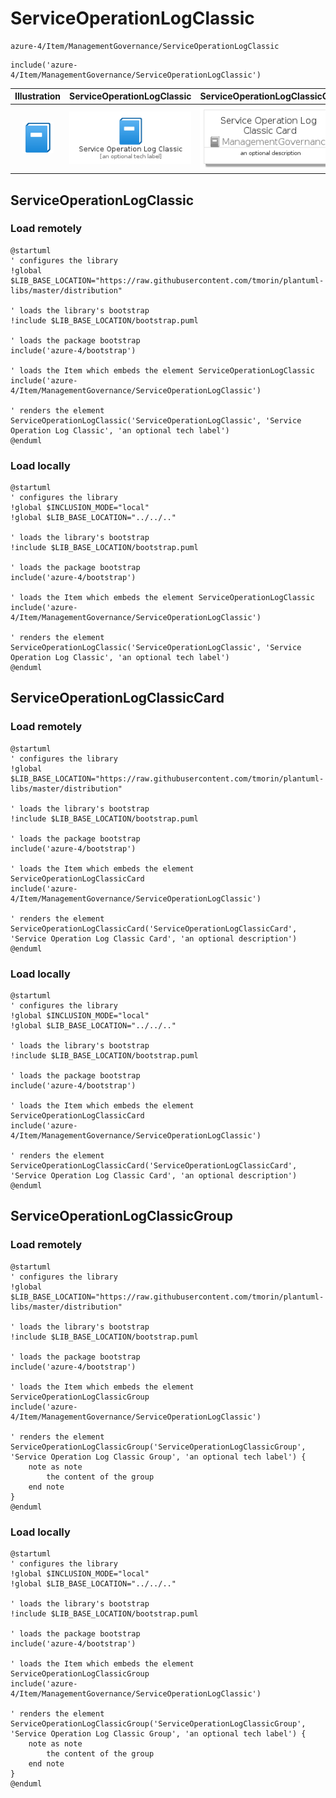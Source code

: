 # ServiceOperationLogClassic


```text
azure-4/Item/ManagementGovernance/ServiceOperationLogClassic
```

```text
include('azure-4/Item/ManagementGovernance/ServiceOperationLogClassic')
```



| Illustration | ServiceOperationLogClassic | ServiceOperationLogClassicCard | ServiceOperationLogClassicGroup |
| :---: | :---: | :---: | :---: |
| ![illustration for Illustration](../../../azure-4/Item/ManagementGovernance/ServiceOperationLogClassic.png) | ![illustration for ServiceOperationLogClassic](../../../azure-4/Item/ManagementGovernance/ServiceOperationLogClassic.Local.png) | ![illustration for ServiceOperationLogClassicCard](../../../azure-4/Item/ManagementGovernance/ServiceOperationLogClassicCard.Local.png) | ![illustration for ServiceOperationLogClassicGroup](../../../azure-4/Item/ManagementGovernance/ServiceOperationLogClassicGroup.Local.png) |




## ServiceOperationLogClassic

### Load remotely
```plantuml
@startuml
' configures the library
!global $LIB_BASE_LOCATION="https://raw.githubusercontent.com/tmorin/plantuml-libs/master/distribution"

' loads the library's bootstrap
!include $LIB_BASE_LOCATION/bootstrap.puml

' loads the package bootstrap
include('azure-4/bootstrap')

' loads the Item which embeds the element ServiceOperationLogClassic
include('azure-4/Item/ManagementGovernance/ServiceOperationLogClassic')

' renders the element
ServiceOperationLogClassic('ServiceOperationLogClassic', 'Service Operation Log Classic', 'an optional tech label')
@enduml
```

### Load locally
```plantuml
@startuml
' configures the library
!global $INCLUSION_MODE="local"
!global $LIB_BASE_LOCATION="../../.."

' loads the library's bootstrap
!include $LIB_BASE_LOCATION/bootstrap.puml

' loads the package bootstrap
include('azure-4/bootstrap')

' loads the Item which embeds the element ServiceOperationLogClassic
include('azure-4/Item/ManagementGovernance/ServiceOperationLogClassic')

' renders the element
ServiceOperationLogClassic('ServiceOperationLogClassic', 'Service Operation Log Classic', 'an optional tech label')
@enduml
```

## ServiceOperationLogClassicCard

### Load remotely
```plantuml
@startuml
' configures the library
!global $LIB_BASE_LOCATION="https://raw.githubusercontent.com/tmorin/plantuml-libs/master/distribution"

' loads the library's bootstrap
!include $LIB_BASE_LOCATION/bootstrap.puml

' loads the package bootstrap
include('azure-4/bootstrap')

' loads the Item which embeds the element ServiceOperationLogClassicCard
include('azure-4/Item/ManagementGovernance/ServiceOperationLogClassic')

' renders the element
ServiceOperationLogClassicCard('ServiceOperationLogClassicCard', 'Service Operation Log Classic Card', 'an optional description')
@enduml
```

### Load locally
```plantuml
@startuml
' configures the library
!global $INCLUSION_MODE="local"
!global $LIB_BASE_LOCATION="../../.."

' loads the library's bootstrap
!include $LIB_BASE_LOCATION/bootstrap.puml

' loads the package bootstrap
include('azure-4/bootstrap')

' loads the Item which embeds the element ServiceOperationLogClassicCard
include('azure-4/Item/ManagementGovernance/ServiceOperationLogClassic')

' renders the element
ServiceOperationLogClassicCard('ServiceOperationLogClassicCard', 'Service Operation Log Classic Card', 'an optional description')
@enduml
```

## ServiceOperationLogClassicGroup

### Load remotely
```plantuml
@startuml
' configures the library
!global $LIB_BASE_LOCATION="https://raw.githubusercontent.com/tmorin/plantuml-libs/master/distribution"

' loads the library's bootstrap
!include $LIB_BASE_LOCATION/bootstrap.puml

' loads the package bootstrap
include('azure-4/bootstrap')

' loads the Item which embeds the element ServiceOperationLogClassicGroup
include('azure-4/Item/ManagementGovernance/ServiceOperationLogClassic')

' renders the element
ServiceOperationLogClassicGroup('ServiceOperationLogClassicGroup', 'Service Operation Log Classic Group', 'an optional tech label') {
    note as note
        the content of the group
    end note
}
@enduml
```

### Load locally
```plantuml
@startuml
' configures the library
!global $INCLUSION_MODE="local"
!global $LIB_BASE_LOCATION="../../.."

' loads the library's bootstrap
!include $LIB_BASE_LOCATION/bootstrap.puml

' loads the package bootstrap
include('azure-4/bootstrap')

' loads the Item which embeds the element ServiceOperationLogClassicGroup
include('azure-4/Item/ManagementGovernance/ServiceOperationLogClassic')

' renders the element
ServiceOperationLogClassicGroup('ServiceOperationLogClassicGroup', 'Service Operation Log Classic Group', 'an optional tech label') {
    note as note
        the content of the group
    end note
}
@enduml
```

